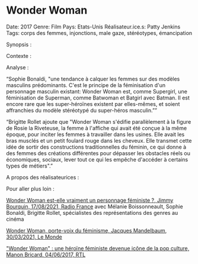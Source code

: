 # Wonder Woman

Date: 2017
Genre: Film
Pays: Etats-Unis
Réalisateur.ice.s: Patty Jenkins
Tags: corps des femmes, injonctions, male gaze, stéréotypes, émancipation

Synopsis : 

Contexte : 

Analyse : 

“Sophie Bonaldi, "une tendance à calquer les femmes sur des modèles masculins prédominants. C'est le principe de la féminisation d'un personnage masculin existant: Wonder Woman est, comme Supergirl, une féminisation de Superman, comme Batwoman et Batgirl avec Batman. Il est encore rare que les super-héroïnes existent par elles-mêmes, et soient affranchies du modèle stéréotypé du super-héros masculin.””

“Brigitte Rollet ajoute que "Wonder Woman s'édifie parallèlement à la figure de Rosie la Riveteuse, la femme à l'affiche qui avait été conçue à la même époque, pour inciter les femmes à travailler dans les usines. Elle avait les bras musclés et un petit foulard rouge dans les cheveux. Elle transmet cette idée de sortir des constructions traditionnelles du féminin, ce qui donne à des femmes des créations différentes pour dépasser les obstacles réels ou économiques, sociaux, lever tout ce qui les empêche d'accéder à certains types de métiers".”

A propos des réalisateurices : 

Pour aller plus loin : 

[Wonder Woman est-elle vraiment un personnage féministe ?, Jimmy Bourquin, 17/08/2021, Radio France](https://www.radiofrance.fr/franceinter/wonder-woman-est-elle-vraiment-un-personnage-feministe-2014242) avec Mélanie Boissonneault, Sophie Bonaldi, Brigitte Rollet, spécialistes des représentations des genres au cinéma

[Wonder Woman, porte-voix du féminisme, Jacques Mandelbaum, 30/03/2021, Le Monde](https://www.lemonde.fr/culture/article/2021/03/30/wonder-woman-porte-voix-du-feminisme_6074902_3246.html) 

["Wonder Woman" : une héroïne féministe devenue icône de la pop culture, Manon Bricard, 04/06/2017, RTL](https://www.rtl.fr/culture/cine-series/wonder-woman-une-heroine-feministe-devenue-icone-de-la-pop-culture-7788801787)